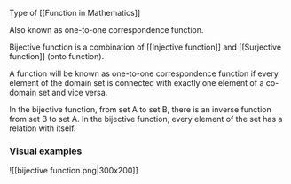 Type of [[Function in Mathematics]]

Also known as one-to-one correspondence function.

Bijective function is a combination of [[Injective function]] and [[Surjective function]] (onto function). 

A function will be known as one-to-one correspondence function if every element of the domain set is connected with exactly one element of a co-domain set and vice versa. 

In the bijective function, from set A to set B, there is an inverse function from set B to set A. In the bijective function, every element of the set has a relation with itself.

### Visual examples
![[bijective function.png|300x200]]
